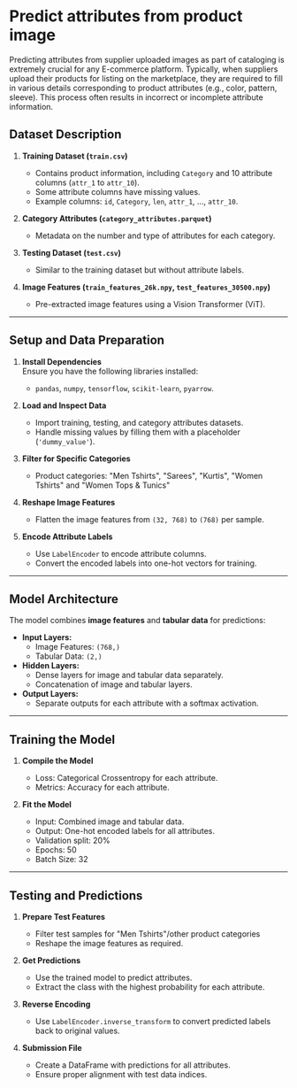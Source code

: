 # Predict attributes from product image
Predicting attributes from supplier uploaded images as part of cataloging is extremely crucial for any E-commerce platform. Typically, when suppliers upload their products for listing on the marketplace, they are required to fill in various details corresponding to product attributes (e.g., color, pattern, sleeve). This process often results in incorrect or incomplete attribute information.

## **Dataset Description**
1. **Training Dataset (`train.csv`)**  
   - Contains product information, including `Category` and 10 attribute columns (`attr_1` to `attr_10`).
   - Some attribute columns have missing values.
   - Example columns: `id`, `Category`, `len`, `attr_1`, ..., `attr_10`.

2. **Category Attributes (`category_attributes.parquet`)**  
   - Metadata on the number and type of attributes for each category.

3. **Testing Dataset (`test.csv`)**  
   - Similar to the training dataset but without attribute labels.

4. **Image Features (`train_features_26k.npy`, `test_features_30500.npy`)**  
   - Pre-extracted image features using a Vision Transformer (ViT).

---

## **Setup and Data Preparation**
1. **Install Dependencies**  
   Ensure you have the following libraries installed:
   - `pandas`, `numpy`, `tensorflow`, `scikit-learn`, `pyarrow`.

2. **Load and Inspect Data**
   - Import training, testing, and category attributes datasets.
   - Handle missing values by filling them with a placeholder (`'dummy_value'`).

3. **Filter for Specific Categories**
   - Product categories: "Men Tshirts", "Sarees", "Kurtis", "Women Tshirts" and "Women Tops & Tunics"

4. **Reshape Image Features**
   - Flatten the image features from `(32, 768)` to `(768)` per sample.

5. **Encode Attribute Labels**
   - Use `LabelEncoder` to encode attribute columns.
   - Convert the encoded labels into one-hot vectors for training.

---

## **Model Architecture**
The model combines **image features** and **tabular data** for predictions:
- **Input Layers:**
  - Image Features: `(768,)`
  - Tabular Data: `(2,)`
- **Hidden Layers:**
  - Dense layers for image and tabular data separately.
  - Concatenation of image and tabular layers.
- **Output Layers:**
  - Separate outputs for each attribute with a softmax activation.

---

## **Training the Model**
1. **Compile the Model**
   - Loss: Categorical Crossentropy for each attribute.
   - Metrics: Accuracy for each attribute.

2. **Fit the Model**
   - Input: Combined image and tabular data.
   - Output: One-hot encoded labels for all attributes.
   - Validation split: 20%
   - Epochs: 50  
   - Batch Size: 32  

---

## **Testing and Predictions**
1. **Prepare Test Features**
   - Filter test samples for "Men Tshirts"/other product categories
   - Reshape the image features as required.

2. **Get Predictions**
   - Use the trained model to predict attributes.
   - Extract the class with the highest probability for each attribute.

3. **Reverse Encoding**
   - Use `LabelEncoder.inverse_transform` to convert predicted labels back to original values.

4. **Submission File**
   - Create a DataFrame with predictions for all attributes.
   - Ensure proper alignment with test data indices.

